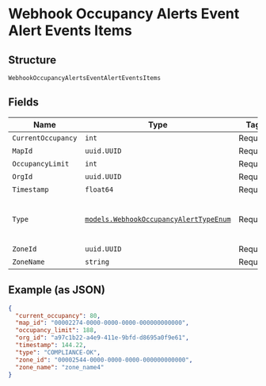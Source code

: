 
# Webhook Occupancy Alerts Event Alert Events Items

## Structure

`WebhookOccupancyAlertsEventAlertEventsItems`

## Fields

| Name | Type | Tags | Description |
|  --- | --- | --- | --- |
| `CurrentOccupancy` | `int` | Required | - |
| `MapId` | `uuid.UUID` | Required | - |
| `OccupancyLimit` | `int` | Required | - |
| `OrgId` | `uuid.UUID` | Required | - |
| `Timestamp` | `float64` | Required | - |
| `Type` | [`models.WebhookOccupancyAlertTypeEnum`](../../doc/models/webhook-occupancy-alert-type-enum.md) | Required | enum: `COMPLIANCE-OK`, `COMPLIANCE-VIOLATION` |
| `ZoneId` | `uuid.UUID` | Required | - |
| `ZoneName` | `string` | Required | - |

## Example (as JSON)

```json
{
  "current_occupancy": 80,
  "map_id": "00002274-0000-0000-0000-000000000000",
  "occupancy_limit": 188,
  "org_id": "a97c1b22-a4e9-411e-9bfd-d8695a0f9e61",
  "timestamp": 144.22,
  "type": "COMPLIANCE-OK",
  "zone_id": "00002544-0000-0000-0000-000000000000",
  "zone_name": "zone_name4"
}
```

